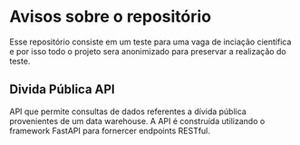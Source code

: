 # Avisos sobre o repositório

Esse repositório consiste em um teste para uma vaga de inciação científica e por isso todo o projeto sera anonimizado para preservar a realização do teste.


## Divida Pública API

API que permite consultas de dados referentes a dívida pública provenientes de um data warehouse. A API é construída utilizando o framework FastAPI para fornercer endpoints RESTful.